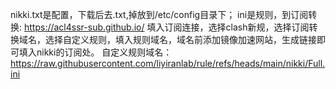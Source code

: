 nikki.txt是配置，下载后去.txt,掉放到/etc/config目录下；
ini是规则，到订阅转换:
https://acl4ssr-sub.github.io/
填入订阅连接，选择clash新规，选择订阅转换域名，选择自定义规则，填入规则域名，域名前添加镜像加速网站，生成链接即可填入nikki的订阅处。
自定义规则域名：
https://raw.githubusercontent.com/liyiranlab/rule/refs/heads/main/nikki/Full.ini
